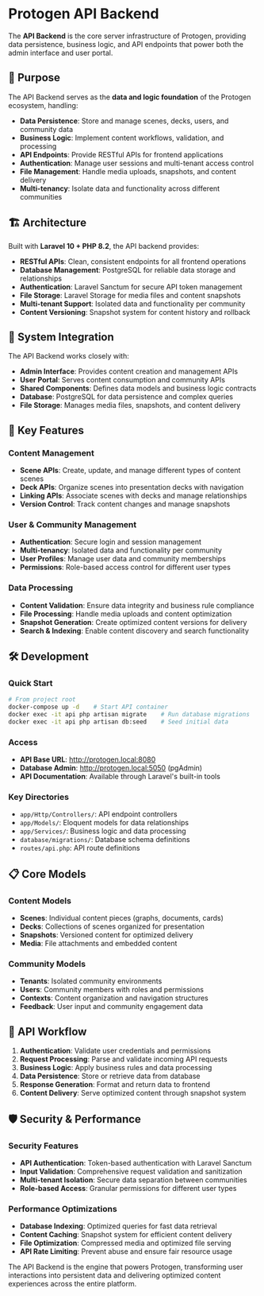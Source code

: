 # Protogen API Backend

The **API Backend** is the core server infrastructure of Protogen, providing data persistence, business logic, and API endpoints that power both the admin interface and user portal.

## 🎯 Purpose

The API Backend serves as the **data and logic foundation** of the Protogen ecosystem, handling:

- **Data Persistence**: Store and manage scenes, decks, users, and community data
- **Business Logic**: Implement content workflows, validation, and processing
- **API Endpoints**: Provide RESTful APIs for frontend applications
- **Authentication**: Manage user sessions and multi-tenant access control
- **File Management**: Handle media uploads, snapshots, and content delivery
- **Multi-tenancy**: Isolate data and functionality across different communities

## 🏗️ Architecture

Built with **Laravel 10 + PHP 8.2**, the API backend provides:

- **RESTful APIs**: Clean, consistent endpoints for all frontend operations
- **Database Management**: PostgreSQL for reliable data storage and relationships
- **Authentication**: Laravel Sanctum for secure API token management
- **File Storage**: Laravel Storage for media files and content snapshots
- **Multi-tenant Support**: Isolated data and functionality per community
- **Content Versioning**: Snapshot system for content history and rollback

## 🔗 System Integration

The API Backend works closely with:

- **Admin Interface**: Provides content creation and management APIs
- **User Portal**: Serves content consumption and community APIs
- **Shared Components**: Defines data models and business logic contracts
- **Database**: PostgreSQL for data persistence and complex queries
- **File Storage**: Manages media files, snapshots, and content delivery

## 🚀 Key Features

### Content Management
- **Scene APIs**: Create, update, and manage different types of content scenes
- **Deck APIs**: Organize scenes into presentation decks with navigation
- **Linking APIs**: Associate scenes with decks and manage relationships
- **Version Control**: Track content changes and manage snapshots

### User & Community Management
- **Authentication**: Secure login and session management
- **Multi-tenancy**: Isolated data and functionality per community
- **User Profiles**: Manage user data and community memberships
- **Permissions**: Role-based access control for different user types

### Data Processing
- **Content Validation**: Ensure data integrity and business rule compliance
- **File Processing**: Handle media uploads and content optimization
- **Snapshot Generation**: Create optimized content versions for delivery
- **Search & Indexing**: Enable content discovery and search functionality

## 🛠️ Development

### Quick Start
```bash
# From project root
docker-compose up -d    # Start API container
docker exec -it api php artisan migrate    # Run database migrations
docker exec -it api php artisan db:seed    # Seed initial data
```

### Access
- **API Base URL**: http://protogen.local:8080
- **Database Admin**: http://protogen.local:5050 (pgAdmin)
- **API Documentation**: Available through Laravel's built-in tools

### Key Directories
- `app/Http/Controllers/`: API endpoint controllers
- `app/Models/`: Eloquent models for data relationships
- `app/Services/`: Business logic and data processing
- `database/migrations/`: Database schema definitions
- `routes/api.php`: API route definitions

## 📋 Core Models

### Content Models
- **Scenes**: Individual content pieces (graphs, documents, cards)
- **Decks**: Collections of scenes organized for presentation
- **Snapshots**: Versioned content for optimized delivery
- **Media**: File attachments and embedded content

### Community Models
- **Tenants**: Isolated community environments
- **Users**: Community members with roles and permissions
- **Contexts**: Content organization and navigation structures
- **Feedback**: User input and community engagement data

## 🔄 API Workflow

1. **Authentication**: Validate user credentials and permissions
2. **Request Processing**: Parse and validate incoming API requests
3. **Business Logic**: Apply business rules and data processing
4. **Data Persistence**: Store or retrieve data from database
5. **Response Generation**: Format and return data to frontend
6. **Content Delivery**: Serve optimized content through snapshot system

## 🛡️ Security & Performance

### Security Features
- **API Authentication**: Token-based authentication with Laravel Sanctum
- **Input Validation**: Comprehensive request validation and sanitization
- **Multi-tenant Isolation**: Secure data separation between communities
- **Role-based Access**: Granular permissions for different user types

### Performance Optimizations
- **Database Indexing**: Optimized queries for fast data retrieval
- **Content Caching**: Snapshot system for efficient content delivery
- **File Optimization**: Compressed media and optimized file serving
- **API Rate Limiting**: Prevent abuse and ensure fair resource usage

The API Backend is the engine that powers Protogen, transforming user interactions into persistent data and delivering optimized content experiences across the entire platform.
